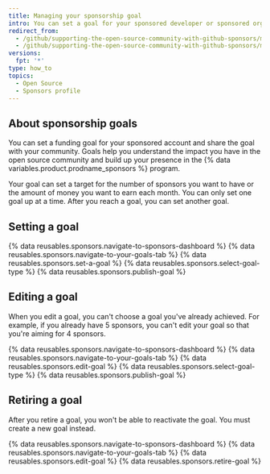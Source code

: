 ```yaml
---
title: Managing your sponsorship goal
intro: You can set a goal for your sponsored developer or sponsored organization account to help the community understand the impact of sponsoring you.
redirect_from:
  - /github/supporting-the-open-source-community-with-github-sponsors/manage-your-sponsorship-goal
  - /github/supporting-the-open-source-community-with-github-sponsors/managing-your-sponsorship-goal
versions:
  fpt: '*'
type: how_to
topics:
  - Open Source
  - Sponsors profile
---
```


## About sponsorship goals

You can set a funding goal for your sponsored account and share the goal with your community. Goals help you understand the impact you have in the open source community and build up your presence in the {% data variables.product.prodname_sponsors %} program.

Your goal can set a target for the number of sponsors you want to have or the amount of money you want to earn each month. You can only set one goal up at a time. After you reach a goal, you can set another goal.

## Setting a goal

{% data reusables.sponsors.navigate-to-sponsors-dashboard %}
{% data reusables.sponsors.navigate-to-your-goals-tab %}
{% data reusables.sponsors.set-a-goal %}
{% data reusables.sponsors.select-goal-type %}
{% data reusables.sponsors.publish-goal %}

## Editing a goal

When you edit a goal, you can't choose a goal you've already achieved. For example, if you already have 5 sponsors, you can't edit your goal so that you're aiming for 4 sponsors.

{% data reusables.sponsors.navigate-to-sponsors-dashboard %}
{% data reusables.sponsors.navigate-to-your-goals-tab %}
{% data reusables.sponsors.edit-goal %}
{% data reusables.sponsors.select-goal-type %}
{% data reusables.sponsors.publish-goal %}

## Retiring a goal

After you retire a goal, you won't be able to reactivate the goal. You must create a new goal instead.

{% data reusables.sponsors.navigate-to-sponsors-dashboard %}
{% data reusables.sponsors.navigate-to-your-goals-tab %}
{% data reusables.sponsors.edit-goal %}
{% data reusables.sponsors.retire-goal %}
